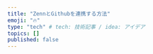 ```yaml
---
title: "ZennとGithubを連携する方法"
emoji: "🔥"
type: "tech" # tech: 技術記事 / idea: アイデア
topics: []
published: false
---
```

